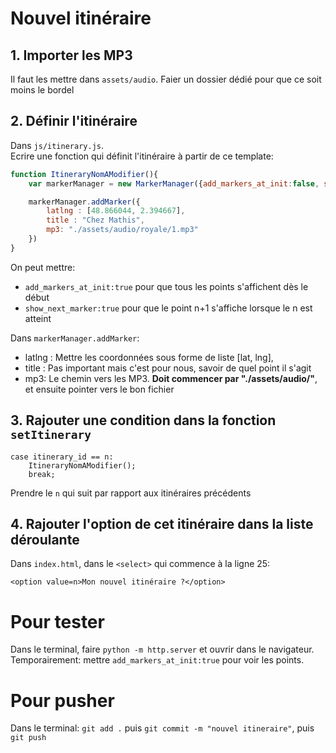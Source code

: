 # Nouvel itinéraire

## 1. Importer les MP3

Il faut les mettre dans `assets/audio`. Faier un dossier dédié pour que ce soit moins le bordel

## 2. Définir l'itinéraire

Dans `js/itinerary.js`.  
Ecrire une fonction qui définit l'itinéraire à partir de ce template:

```js
function ItineraryNomAModifier(){
    var markerManager = new MarkerManager({add_markers_at_init:false, show_next_marker:false});

    markerManager.addMarker({
        latlng : [48.866044, 2.394667],
        title : "Chez Mathis",
        mp3: "./assets/audio/royale/1.mp3"
    })
}
```

On peut mettre:
* `add_markers_at_init:true` pour que tous les points s'affichent dès le début 
* `show_next_marker:true` pour que le point n+1 s'affiche lorsque le n est atteint  

Dans `markerManager.addMarker`:
* latlng : Mettre les coordonnées sous forme de liste [lat, lng],
* title : Pas important mais c'est pour nous, savoir de quel point il s'agit
* mp3: Le chemin vers les MP3. **Doit commencer par "./assets/audio/"**, et ensuite pointer vers le bon fichier

## 3. Rajouter une condition dans la fonction `setItinerary`

```
case itinerary_id == n:
    ItineraryNomAModifier();
    break;
```

Prendre le `n` qui suit par rapport aux itinéraires précédents

## 4. Rajouter l'option de cet itinéraire dans la liste déroulante

Dans `index.html`, dans le `<select>` qui commence à la ligne 25:

`<option value=n>Mon nouvel itinéraire ?</option>`


# Pour tester

Dans le terminal, faire `python -m http.server` et ouvrir dans le navigateur. Temporairement: mettre `add_markers_at_init:true` pour voir les points.

# Pour pusher

Dans le terminal: `git add .` puis `git commit -m "nouvel itineraire"`, puis `git push`